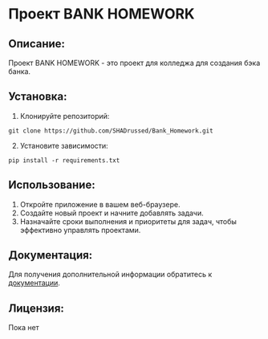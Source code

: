 # Проект BANK HOMEWORK

## Описание:

Проект BANK HOMEWORK - это проект для колледжа для создания бэка банка.

## Установка:

1. Клонируйте репозиторий:
```
git clone https://github.com/SHADrussed/Bank_Homework.git
```
2. Установите зависимости:
```
pip install -r requirements.txt
```
## Использование:

1. Откройте приложение в вашем веб-браузере.
2. Создайте новый проект и начните добавлять задачи.
3. Назначайте сроки выполнения и приоритеты для задач, чтобы эффективно управлять проектами.

## Документация:

Для получения дополнительной информации обратитесь к [документации](README.md).

## Лицензия:

Пока нет